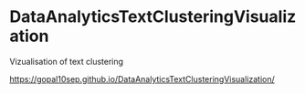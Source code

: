 # DataAnalyticsTextClusteringVisualization
Vizualisation of text clustering


https://gopal10sep.github.io/DataAnalyticsTextClusteringVisualization/
